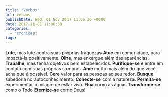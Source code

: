 ```yaml
---
title: "Verbos"
url: verbos
publishDate: Wed, 01 Nov 2017 11:06:30 +0000
date: 2017-11-01 11:06:30
categories: 
  - "cronicas"
tags: 
---
```

<strong>Lute</strong>, mas lute contra suas próprias fraquezas
<strong>Atue</strong> em comunidade, para impactá-la positivamente.
<strong>Olhe</strong>, mas enxergue além das aparências.
<strong>Trabalhe</strong>, mas tenha objetivos bem estabelecidos.
<strong>Purifique-se</strong> e entre em contato com suas próprias sombras.
<strong>Ame</strong> muito mais além do que você acha que é possível.
<strong>Gere</strong> valor para as pessoas ao seu redor.
<strong>Busque </strong>sabedoria no autoconhecimento.
<strong>Conecte-se</strong> com a natureza.
<strong>Permita-se</strong> experimentar o milagre de estar vivo.
<strong>Flua</strong> como as águas
<strong>Transforme-se</strong> como o Todo
<strong>Eternize-se</strong> como Deus!
